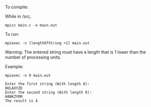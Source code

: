 To compile:

While in /src,

    mpicc main.c -o main.out


To run:

    mpiexec -n [lengthOfString +1] main.out


Warning: The entered string must have a length that is 1 lower than the number of processing units.

Example: 

    mpiexec -n 9 main.out

    Enter the first string (With length 8):
    HOLAXYZD
    Enter the second string (With length 8):
    HANKZYDM
    The result is 4